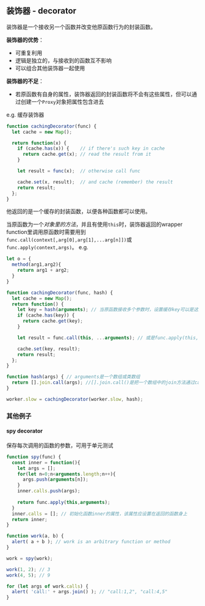 ## 装饰器 - decorator
装饰器是一个接收另一个函数并改变他原函数行为的封装函数。

**装饰器的优势**：
+ 可重复利用
+ 逻辑是独立的，与接收到的函数互不影响
+ 可以组合其他装饰器一起使用

**装饰器的不足**：
+ 若原函数有自身的属性，装饰器返回的封装函数将不会有这些属性，但可以通过创建一个`Proxy`对象把属性包含进去


e.g. 缓存装饰器
```js
function cachingDecorator(func) {
  let cache = new Map();

  return function(x) {
    if (cache.has(x)) {    // if there's such key in cache
      return cache.get(x); // read the result from it
    }

    let result = func(x);  // otherwise call func

    cache.set(x, result);  // and cache (remember) the result
    return result;
  };
}
```
他返回的是一个缓存的封装函数，以便各种函数都可以使用。

当原函数为一个*对象里的方法*，并且有使用`this`时，装饰器返回的wrapper function里调用原函数时需要用到`func.call(context[,arg[0],arg[1],...arg[n]])`或`func.apply(context,args)`。
e.g.
```js
let o = {
  method(arg1,arg2){
    return arg1 + arg2;
  }
}

function cachingDecorator(func, hash) {
  let cache = new Map();
  return function() {
    let key = hash(arguments); // 当原函数接收多个参数时，设置缓存key可以是这些参数的集合
    if (cache.has(key)) {
      return cache.get(key);
    }

    let result = func.call(this, ...arguments); // 或是func.apply(this, arguments)；此处直接使用this是因为函数调用时的this指向o对象

    cache.set(key, result);
    return result;
  };
}

function hash(args) { // arguments是一个数组或类数组
  return [].join.call(args); //[].join.call()是把一个数组中的join方法通过call应用到另一个对象上，该对象必须有0, 1, 2, ...n的属性，以及length
}

worker.slow = cachingDecorator(worker.slow, hash);
```

### 其他例子

#### spy decorator
保存每次调用的函数的参数，可用于单元测试
```js
function spy(func) {
  const inner = function(){
    let args = [];
    for(let n=0;n<arguments.length;n++){
      args.push(arguments[n]);
    }
    inner.calls.push(args);
    
    return func.apply(this,arguments);
  }
  inner.calls = []; // 初始化函数inner的属性，该属性应设置在返回的函数身上
  return inner;
}

function work(a, b) {
  alert( a + b ); // work is an arbitrary function or method
}

work = spy(work);

work(1, 2); // 3
work(4, 5); // 9

for (let args of work.calls) {
  alert( 'call:' + args.join() ); // "call:1,2", "call:4,5"
}
```